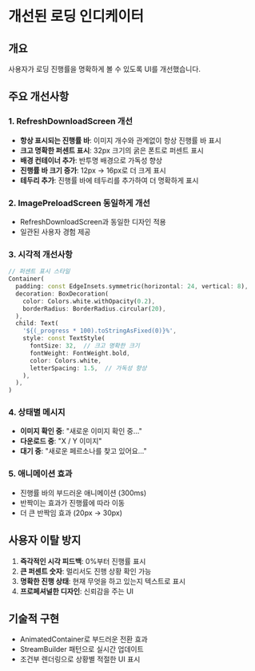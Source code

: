 # 개선된 로딩 인디케이터

## 개요
사용자가 로딩 진행률을 명확하게 볼 수 있도록 UI를 개선했습니다.

## 주요 개선사항

### 1. RefreshDownloadScreen 개선
- **항상 표시되는 진행률 바**: 이미지 개수와 관계없이 항상 진행률 바 표시
- **크고 명확한 퍼센트 표시**: 32px 크기의 굵은 폰트로 퍼센트 표시
- **배경 컨테이너 추가**: 반투명 배경으로 가독성 향상
- **진행률 바 크기 증가**: 12px → 16px로 더 크게 표시
- **테두리 추가**: 진행률 바에 테두리를 추가하여 더 명확하게 표시

### 2. ImagePreloadScreen 동일하게 개선
- RefreshDownloadScreen과 동일한 디자인 적용
- 일관된 사용자 경험 제공

### 3. 시각적 개선사항
```dart
// 퍼센트 표시 스타일
Container(
  padding: const EdgeInsets.symmetric(horizontal: 24, vertical: 8),
  decoration: BoxDecoration(
    color: Colors.white.withOpacity(0.2),
    borderRadius: BorderRadius.circular(20),
  ),
  child: Text(
    '${(_progress * 100).toStringAsFixed(0)}%',
    style: const TextStyle(
      fontSize: 32,  // 크고 명확한 크기
      fontWeight: FontWeight.bold,
      color: Colors.white,
      letterSpacing: 1.5,  // 가독성 향상
    ),
  ),
)
```

### 4. 상태별 메시지
- **이미지 확인 중**: "새로운 이미지 확인 중..."
- **다운로드 중**: "X / Y 이미지" 
- **대기 중**: "새로운 페르소나를 찾고 있어요..."

### 5. 애니메이션 효과
- 진행률 바의 부드러운 애니메이션 (300ms)
- 반짝이는 효과가 진행률에 따라 이동
- 더 큰 반짝임 효과 (20px → 30px)

## 사용자 이탈 방지
1. **즉각적인 시각 피드백**: 0%부터 진행률 표시
2. **큰 퍼센트 숫자**: 멀리서도 진행 상황 확인 가능
3. **명확한 진행 상태**: 현재 무엇을 하고 있는지 텍스트로 표시
4. **프로페셔널한 디자인**: 신뢰감을 주는 UI

## 기술적 구현
- AnimatedContainer로 부드러운 전환 효과
- StreamBuilder 패턴으로 실시간 업데이트
- 조건부 렌더링으로 상황별 적절한 UI 표시